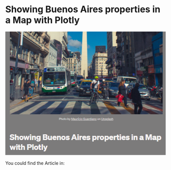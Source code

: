 # Showing Buenos Aires properties in a Map with Plotly


![Home.png](https://github.com/Sebasc322/Medium-Articles/blob/main/Maps%20on%20Plotly/home.png)

You could find the Article in: 

